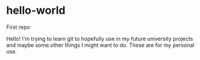 # hello-world
First repo

Hello! I'm trying to learn git to hopefully use in my future university projects and maybe some other things I might want to do. These are for my personal use.
